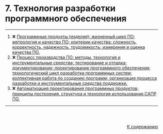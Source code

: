 #

<div id="md-top">
  <h1>7. Технология разработки программного обеспечения</h1>
</div>

<hr/>
<ol>
  <li>❌ <a href="#1"> Программные продукты (изделия); жизненный цикл ПО; метрология и качество ПО; критерии качества: сложность, корректность, надежность, трудоемкость; измерения и оценка качества ПО. </a></li>
  <li>❌ <a href="#2"> Процесс производства ПО: методы, технология и инструментальные средства; тестирование и отладка; документирование; проектирование программного обеспечения; технологический цикл разработки программных систем; коллективная работа по созданию программ; организация процесса разработки и инструментальные средства поддержки. </a></li>
  <li>❌ <a href="#3"> Автоматизация проектирования программных продуктов; принципы построения, структура и технология использования САПР ПО. </a></li>

</ol>
<hr/>
<br />

##

<p align="right"><a href="#md-top">К содержанию</a></p>
